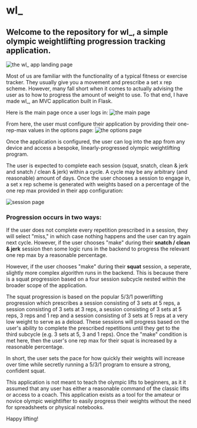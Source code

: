 # wl_

## Welcome to the repository for wl_, a simple olympic weightlifting progression tracking application.
![the wl_ app landing page](https://i.imgur.com/2nEUKaK.png)

Most of us are familiar with the functionality of a typical fitness or exercise tracker. They usually give you a movement
and prescribe a set x rep scheme. However, many fall short when it comes to actually advising the user as to how to 
progress the amount of weight to use. To that end, I have made wl_, an MVC application built in Flask. 

Here is the main page once a user logs in:
![the main page](https://i.imgur.com/oWZtM5x.png)

From here, the user must configure their application by providing their one-rep-max values in the options page:
![the options page](https://i.imgur.com/S3QXwb5.png)

Once the application is configured, the user can log into the app from any device and access a bespoke, linearly-progressed 
olympic weightlifting program. 

The user is expected to complete each session (squat, snatch, clean & jerk and snatch / clean & jerk) within a cycle. A cycle
may be any arbitrary (and reasonable) amount of days. Once the user chooses a session to engage in, a set x rep scheme is 
generated with weights based on a percentage of the one rep max provided in their app configuration:

![session page](https://i.imgur.com/NVE0Wjd.png)

### Progression occurs in two ways:
If the user does not complete every repetition prescribed in a session, they will select "miss," in which case nothing 
happens and the user can try again next cycle. However, if the user chooses "make" during their **snatch / clean & jerk** session 
then some logic runs in the backend to progress the relevant one rep max by a reasonable percentage. 

However, if the user chooses "make" during their **squat** session, a seperate, slightly more complex algorithm runs in the
backend. This is because there is a squat progression based on a four session subcycle nested within the broader scope of the
application. 

The squat progression is based on the popular 5/3/1 powerlifting progression which prescribes a session consisting
of 3 sets at 5 reps, a session consisting of 3 sets at 3 reps, a session consisting of 3 sets at 5 reps, 3 reps and 1 rep and a 
session consisting of 3 sets at 5 reps at a very low weight to serve as a deload. These sessions will progress based on the
user's ability to complete the prescribed repetitions until they get to the third subcycle (e.g. 3 sets at 5, 3 and 1 reps). Once
the "make" condition is met here, then the user's one rep max for their squat is increased by a reasonable percentage.

In short, the user sets the pace for how quickly their weights will increase over time while secretly running a 5/3/1 program
to ensure a strong, confident squat. 

This application is not meant to teach the olympic lifts to beginners, as it it assumed that any user has either a reasonable
command of the classic lifts or access to a coach. This application exists as a tool for the amateur or novice olympic weightlifter 
to easily progress their weights without the need for spreadsheets or physical notebooks. 

Happy lifting!

